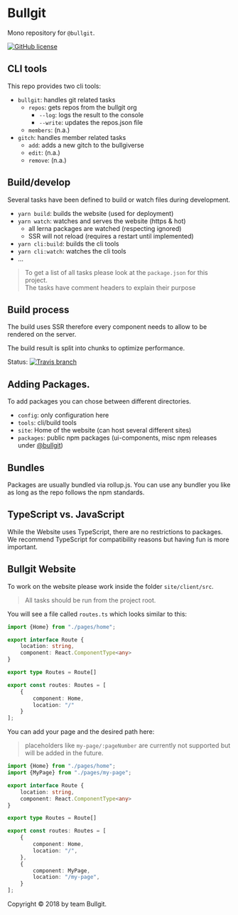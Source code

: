 # Bullgit

Mono repository for `@bullgit`.

[![GitHub license][license-badge]][license]

## CLI tools

This repo provides two cli tools:

* `bullgit`: handles git related tasks
  * `repos`: gets repos from the bullgit org
    * `--log`: logs the result to the console
    * `--write`: updates the repos.json file
  * `members`: (n.a.)
* `gitch`: handles member related tasks
  * `add`: adds a new gitch to the bullgiverse
  * `edit`: (n.a.)
  * `remove`: (n.a.)

## Build/develop 

Several tasks have been defined to build or watch files during development.

* `yarn build`: builds the website (used for deployment)
* `yarn watch`: watches and serves the website (https & hot)
  * all lerna packages are watched (respecting ignored)
  * SSR will not reload (requires a restart until implemented)
* `yarn cli:build`: builds the cli tools
* `yarn cli:watch`: watches the cli tools
* ...

> To get a list of all tasks please look at the `package.json` for this project.  
> The tasks have comment headers to explain their purpose

## Build process

The build uses SSR therefore every component needs to allow to be rendered on
the server. 

The build result is split into chunks to optimize performance.

Status: [![Travis branch][build-badge]][build]

## Adding Packages.

To add packages you can chose between different directories.

* `config`: only configuration here
* `tools`: cli/build tools 
* `site`: Home of the website (can host several different sites)
* `packages`: public npm packages (ui-components, misc npm releases under [@bullgit](https://www.npmjs.com/org/bullgit)) 

## Bundles

Packages are usually bundled via rollup.js. You can use any bundler you like as long
as the repo follows the npm standards.

## TypeScript vs. JavaScript

While the Website uses TypeScript, there are no restrictions to packages.  
We recommend TypeScript for compatibility reasons but having fun is more important.  

## Bullgit Website

To work on the website please work inside the folder `site/client/src`.

> All tasks should be run from the project root.

You will see a file called `routes.ts` which looks similar to this:

```ts
import {Home} from "./pages/home";

export interface Route {
	location: string,
	component: React.ComponentType<any>
}

export type Routes = Route[]

export const routes: Routes = [
	{
		component: Home,
		location: "/"
	}
];
```

You can add your page and the desired path here:

> placeholders like `my-page/:pageNumber` are currently not supported but will be
> added in the future.

```ts
import {Home} from "./pages/home";
import {MyPage} from "./pages/my-page";

export interface Route {
	location: string,
	component: React.ComponentType<any>
}

export type Routes = Route[]

export const routes: Routes = [
	{
		component: Home,
		location: "/",
	},
	{
		component: MyPage,
		location: "/my-page",
	}
];
```

[license-badge]: https://img.shields.io/badge/license-MIT-blue.svg?style=for-the-badge
[license]: https://raw.githubusercontent.com/bullgit/bullgit/master/LICENSE
[build-badge]: https://img.shields.io/travis/bullgit/bullgit/master.svg?style=for-the-badge&logo=travis
[build]: https://travis-ci.org/bullgit/bullgit


Copyright © 2018 by team Bullgit.
